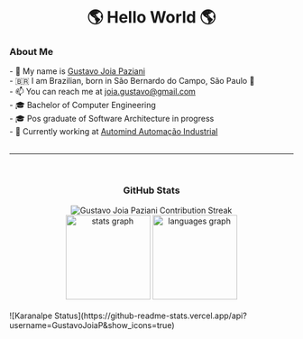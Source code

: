 ﻿<h1 align= "center"><b> 🌎 Hello World 🌎</b></h1>
<h3> About Me</h3>
- 🤝 My name is <a href="https://www.linkedin.com/in/gustavo-paziani-971426163/">Gustavo Joia Paziani</a><br>
- 🇧🇷 I am Brazilian, born in São Bernardo do Campo</a>, São Paulo 🌊<br>
- 📫 You can reach me at <a href="mailto:joia.gustavo@gmail.com">joia.gustavo@gmail.com</a><br>
- 🎓 Bachelor of Computer Engineering<br>
- 🎓 Pos graduate of Software Architecture in progress<br>
- 💼 Currently working at <a href="https://www.automind.com.br/">Automind Automação Industrial</a><br>
<br>
<hr>
<br clear="both">
<div align="center">
  <h3> GitHub Stats </h3>
  <img src="https://github-readme-streak-stats.herokuapp.com?user=GustavoJoiaP&theme=radical&locale=en&hide_border=true&date_format=M%20j%5B%2C%20Y%5D&ring=5194F0&fire=5194F0&currStreakLabel=5194F0" alt="Gustavo Joia Paziani Contribution Streak" />
  <br>
  <img src="https://github-readme-stats.vercel.app/api?hide_title=false&hide_rank=false&show_icons=true&include_all_commits=true&count_private=true&disable_animations=false&theme=radical&locale=en&hide_border=true&username=GustavoJoiaP" height="150" alt="stats graph"  />
  <img src="https://github-readme-stats.vercel.app/api/top-langs?locale=en&hide_title=false&layout=compact&card_width=320&langs_count=12&theme=radical&hide_border=true&username=GustavoJoiaP" height="150" alt="languages graph"  />
</div>
<br clear="both">
![Karanalpe Status](https://github-readme-stats.vercel.app/api?username=GustavoJoiaP&show_icons=true)
